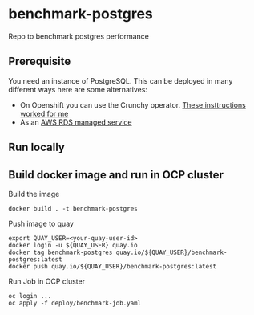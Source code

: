 # benchmark-postgres
Repo to benchmark postgres performance

## Prerequisite
You need an instance of PostgreSQL. This can be deployed in many different ways here are some alternatives:
- On Openshift you can use the Crunchy operator. [These insttructions worked for me](https://access.crunchydata.com/documentation/postgres-operator/v5/quickstart/)
- As an [AWS RDS managed service](https://console.aws.amazon.com/rds/home?region=us-east-1#)

## Run locally


## Build docker image and run in OCP cluster
Build the image
```
docker build . -t benchmark-postgres
```

Push image to quay
```
export QUAY_USER=<your-quay-user-id>
docker login -u ${QUAY_USER} quay.io
docker tag benchmark-postgres quay.io/${QUAY_USER}/benchmark-postgres:latest 
docker push quay.io/${QUAY_USER}/benchmark-postgres:latest 
```

Run Job in OCP cluster
```
oc login ...
oc apply -f deploy/benchmark-job.yaml
```
